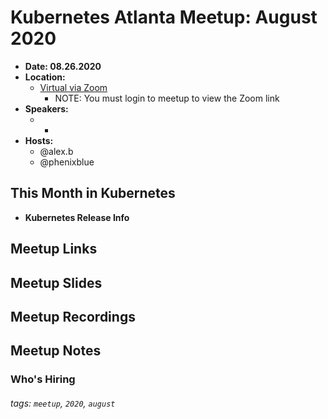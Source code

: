 # Kubernetes Atlanta Meetup: August 2020<!--Month Year-->

- **Date: 08.26.2020**<!--date as MM.DD.YYYY-->
- **Location:**
    - [Virtual via Zoom](https://www.meetup.com/Kubernetes-Atlanta-Meetup/events/272232711/)
      - NOTE: You must login to meetup to view the Zoom link
- **Speakers:**
    - <!--presentation title-->
        - <!--speaker name/company-->
- **Hosts:**
    - @alex.b
    - @phenixblue

## This Month in Kubernetes

- **Kubernetes Release Info**
  
## Meetup Links

## Meetup Slides

## Meetup Recordings

## Meetup Notes

### Who's Hiring 

<!--Company Name: Positions hiring for (link to hiring page), Contact Name/email/etc-->

###### tags: `meetup`, `2020`, `august` <!--Add additional tags for `year`, `month` and anything else pertinent-->
